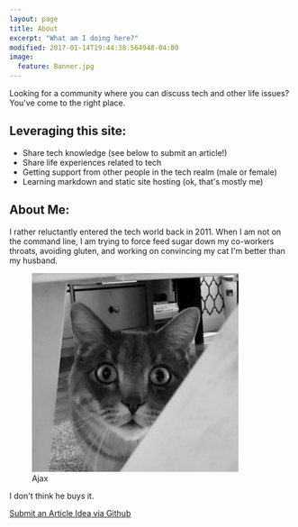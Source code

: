 ```yaml
---
layout: page
title: About
excerpt: "What am I doing here?"
modified: 2017-01-14T19:44:38.564948-04:00
image:
  feature: Banner.jpg
---
```


Looking for a community where you can discuss tech and other life issues?  You've come to the right place.

## Leveraging this site:

* Share tech knowledge (see below to submit an article!)
* Share life experiences related to tech
* Getting support from other people in the tech realm (male or female)
* Learning markdown and static site hosting (ok, that's mostly me)

## About Me:

I rather reluctantly entered the tech world back in 2011.  When I am not on the command line, I am trying to force feed sugar down my co-workers throats, avoiding gluten, and working on convincing my cat I'm better than my husband.

<figure>
  <img src="/images/Ajax.jpg" alt="image"><figcaption>Ajax</figcaption>
</figure>

I don't think he buys it.

<a markdown="0" href="https://github.com/tracom1/techlady/pulls" class="btn">Submit an Article Idea via Github</a>

[^1]: Example: *domain.com/category-name/post-title*